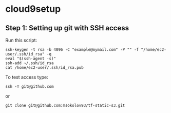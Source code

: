 # cloud9setup

## Step 1: Setting up git with SSH access

Run this script:

```
ssh-keygen -t rsa -b 4096 -C "example@mymail.com" -P "" -f "/home/ec2-user/.ssh/id_rsa" -q  
eval "$(ssh-agent -s)"
ssh-add ~/.ssh/id_rsa
cat /home/ec2-user/.ssh/id_rsa.pub
```

To test access type:

```
ssh -T git@github.com
```
or
```
git clone git@github.com:msokolov93/tf-static-s3.git
```
